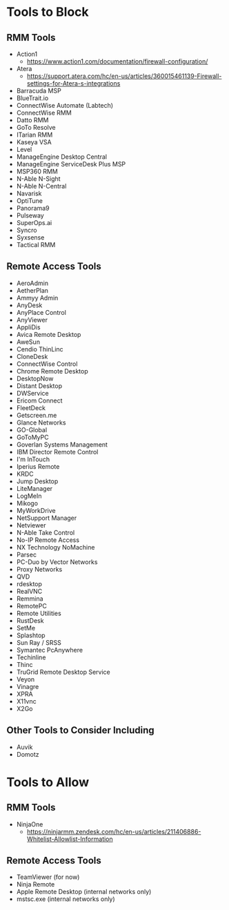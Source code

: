 # Tools to Block

## RMM Tools
* Action1
   * https://www.action1.com/documentation/firewall-configuration/
* Atera
   * https://support.atera.com/hc/en-us/articles/360015461139-Firewall-settings-for-Atera-s-integrations
* Barracuda MSP
* BlueTrait.io
* ConnectWise Automate (Labtech)
* ConnectWise RMM
* Datto RMM
* GoTo Resolve
* ITarian RMM
* Kaseya VSA
* Level
* ManageEngine Desktop Central
* ManageEngine ServiceDesk Plus MSP
* MSP360 RMM
* N-Able N-Sight
* N-Able N-Central
* Navarisk
* OptiTune
* Panorama9
* Pulseway
* SuperOps.ai
* Syncro
* Syxsense
* Tactical RMM


## Remote Access Tools
* AeroAdmin
* AetherPlan
* Ammyy Admin
* AnyDesk
* AnyPlace Control
* AnyViewer
* AppliDis
* Avica Remote Desktop
* AweSun
* Cendio ThinLinc
* CloneDesk
* ConnectWise Control
* Chrome Remote Desktop
* DesktopNow
* Distant Desktop
* DWService
* Ericom Connect
* FleetDeck
* Getscreen.me
* Glance Networks
* GO-Global
* GoToMyPC
* Goverlan Systems Management
* IBM Director Remote Control
* I'm InTouch
* Iperius Remote
* KRDC
* Jump Desktop
* LiteManager
* LogMeIn
* Mikogo
* MyWorkDrive
* NetSupport Manager
* Netviewer
* N-Able Take Control
* No-IP Remote Access
* NX Technology NoMachine
* Parsec
* PC-Duo by Vector Networks
* Proxy Networks
* QVD
* rdesktop
* RealVNC
* Remmina
* RemotePC
* Remote Utilities
* RustDesk
* SetMe
* Splashtop
* Sun Ray / SRSS
* Symantec PcAnywhere
* Techinline
* Thinc
* TruGrid Remote Desktop Service
* Veyon
* Vinagre
* XPRA
* X11vnc
* X2Go


## Other Tools to Consider Including
* Auvik
* Domotz



# Tools to Allow

## RMM Tools
* NinjaOne
  * https://ninjarmm.zendesk.com/hc/en-us/articles/211406886-Whitelist-Allowlist-Information

## Remote Access Tools
* TeamViewer (for now)
* Ninja Remote
* Apple Remote Desktop (internal networks only)
* mstsc.exe (internal networks only)
